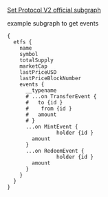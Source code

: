 [Set Protocol V2 official subgraph](https://github.com/SetProtocol/set-protocol-v2-subgraph/blob/master/schema.graphql)


example subgraph to get events 
```
{
  etfs {
    name
    symbol
    totalSupply
    marketCap
    lastPriceUSD
    lastPriceBlockNumber
    events {
      __typename
      # ...on TransferEvent {
      #   to {id }
      #    from {id }
      #   amount
      # }
      ...on MintEvent {
				holder {id }
        amount
      }
      ...on RedeemEvent {
				holder {id }
        amount
      }
    }
  }
}
```
